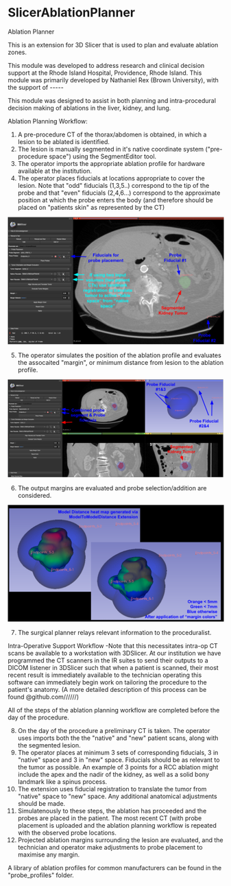 # SlicerAblationPlanner

Ablation Planner

This is an extension for 3D Slicer that is used to plan and evaluate ablation zones. 

This module was developed to address research and clinical decision support at the Rhode Island Hospital, Providence, Rhode Island. This module was primarily developed by Nathaniel Rex (Brown University), with the support of -----

This module was designed to assist in both planning and intra-procedural decision making of ablations in the liver, kidney, and lung. 

Ablation Planning Workflow:

1. A pre-procedure CT of the thorax/abdomen is obtained, in which a lesion to be ablated is identified. 
2. The lesion is manually segmented in it's native coordinate system ("pre-procedure space") using the SegmentEditor tool. 
3. The operator imports the appropriate ablation profile for hardware available at the institution.
4. The operator places fiducials at locations appropriate to cover the lesion. Note that "odd" fiducials (1,3,5..) correspond to the tip of the probe and that "even" fiducials (2,4,6...) correspond to the approximate position at which the probe enters the body (and therefore should be placed on "patients skin" as represented by the CT)

![fiducial_placement](/Screenshots/fiducial_placement.png)

5. The operator simulates the position of the ablation profile and evaluates the assocaited "margin", or minimum distance from lesion to the ablation profile. 

![combined_probes](/Screenshots/combined_probes.png)

6. The output margins are evaluated and probe selection/addition are considered. 

![margin_colors](/Screenshots/margin_colors.png)

7. The surgical planner relays relevant information to the proceduralist.

Intra-Operative Support Workflow
-Note that this necessitates intra-op CT scans be available to a workstation with 3DSlicer. At our institution we have programmed the CT scanners in the IR suites to send their outputs to a DICOM listener in 3DSlicer such that when a patient is scanned, their most recent result is immediately available to the technician operating this software can immediately begin work on tailoring the procedure to the patient's anatomy.  (A more detailed description of this process can be found @github.com//////) 

All of the steps of the ablation planning workflow are completed before the day of the procedure. 

8. On the day of the procedure a preliminary CT is taken. The operator uses imports both the the "native" and "new" patient scans, along with the segmented lesion. 
9. The operator places at minimum 3 sets of corresponding fiducials, 3 in "native" space and 3 in "new" space. Fiducials should be as relevant to the tumor as possible. An example of 3 points for a RCC ablation might include the apex and the nadir of the kidney, as well as a solid bony landmark like a spinus process. 
10. The extension uses fiducial registration to translate the tumor from "native" space to "new" space. Any additional anatomical adjustments should be made.
11. Simulatenously to these steps, the ablation has proceeded and the probes are placed in the patient. The most recent CT (with probe placement is uploaded and the ablation planning workflow is repeated with the observed probe locations. 
12. Projected ablation margins surrounding the lesion are evaluated, and the technician and operator make adjustments to probe placement to maximise any margin. 

A library of ablation profiles for common manufacturers can be found in the "probe_profiles" folder. 
